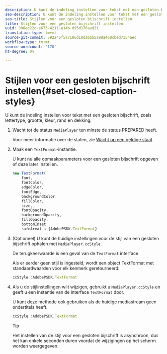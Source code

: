 ```yaml
---
description: U kunt de indeling instellen voor tekst met een gesloten bijschrift, zoals lettertype, grootte, kleur, rand en dekking.
seo-description: U kunt de indeling instellen voor tekst met een gesloten bijschrift, zoals lettertype, grootte, kleur, rand en dekking.
seo-title: Stijlen voor een gesloten bijschrift instellen
title: Stijlen voor een gesloten bijschrift instellen
uuid: 906ed22c-e673-4211-a14b-d95d176aad21
translation-type: tm+mt
source-git-commit: 592245f5a7186d18dabbb5a98a468cbed7354aed
workflow-type: tm+mt
source-wordcount: '178'
ht-degree: 0%

---
```



# Stijlen voor een gesloten bijschrift instellen{#set-closed-caption-styles}

U kunt de indeling instellen voor tekst met een gesloten bijschrift, zoals lettertype, grootte, kleur, rand en dekking.

1. Wacht tot de status `MediaPlayer` ten minste de status PREPARED heeft.

   Voor meer informatie over de staten, zie [Wacht op een geldige staat](../../../content-playback-options-browser-tvsdk/ui-configure/t-psdk-browser-tvsdk-2.4-ui-state-prepared-wait-for.md).
1. Maak een `TextFormat`-instantie.

   U kunt nu alle opmaakparameters voor een gesloten bijschrift opgeven of deze later instellen.

   ```js
   new TextFormat( 
       font,   
       fontColor,  
       edgeColor,   
       fontEdge,  
       backgroundColor,   
       fillColor,  
       size,   
       fontOpacity,   
       backgroundOpacity,  
       fillOpacity, 
       bottomInset 
       safeArea) → {AdobePSDK.TextFormat}
   ```

1. (Optioneel) U kunt de huidige instellingen voor de stijl van een gesloten bijschrift ophalen met `MediaPlayer.ccStyle`.

   De terugkeerwaarde is een geval van de `TextFormat` interface.

   Als er eerder geen stijl is ingesteld, wordt een object TextFormat met standaardwaarden voor elk kenmerk geretourneerd:

   ```js
   ccStyle :AdobePSDK.TextFormat
   ```

1. Als u de stijlinstellingen wilt wijzigen, gebruikt u `MediaPlayer.ccStyle` en geeft u een instantie van de interface `TextFormat` door.

   U kunt deze methode ook gebruiken als de huidige mediastream geen ondertitels heeft.

   ```js
   ccStyle :AdobePSDK.TextFormat 
   ```

   >[!TIP]
   >
   >Het instellen van de stijl voor een gesloten bijschrift is asynchroon, dus het kan enkele seconden duren voordat de wijzigingen op het scherm worden weergegeven.

